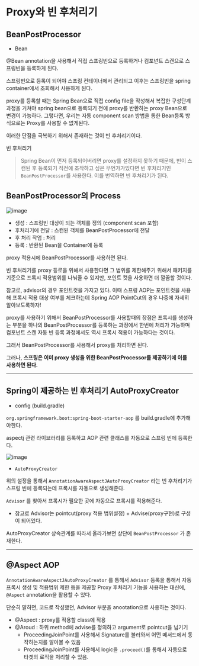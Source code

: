 # Proxy와 빈 후처리기

## BeanPostProcessor

- Bean

@Bean annotation을 사용해서 직접 스프링빈으로 등록하거나 컴포넌트 스캔으로 스프링빈을 등록하게 된다.

스프링빈으로 등록이 되어야 스프링 컨테이너에서 관리되고 이후는 스프링빈을 spring container에서 조회해서 사용하게 된다.

proxy를 등록할 때는 Spring Bean으로 직접 config file을 작성해서 복잡한 구성단계 과정을 거쳐야 spring bean으로 등록되기 전에 proxy를 반환하는 proxy Bean으로 변경이 가능하다. 그렇다면, 우리는 자동 component scan 방법을 통한 Bean등록 방식으로는 Proxy를 사용할 수 없게된다.

이러한 단점을 극복하기 위해서 존재하는 것이 빈 후처리기이다.

빈 후처리기

> Spring Bean이 먼저 등록되어버리면 proxy를 설정하지 못하기 때문에, 빈이 스캔된 후 등록되기 직전에 조작하고 싶은 무언가가있다면 빈 후처리기인 `BeanPostProcessor`를 사용한다. 이를 번역하면 빈 후처리기가 된다.
> 

## BeanPostProcessor의 Process

![image](https://user-images.githubusercontent.com/74058047/224775507-80c3d5a1-2bfc-4b7c-b61a-9792bc3fdbef.png)

- 생성 : 스프링빈 대상이 되는 객체를 정의 (component scan 포함)
- 후처리기에 전달 : 스캔된 객체를 BeanPostProcessor에 전달
- 후 처리 작업 : 처리
- 등록 : 반환된 Bean을 Container에 등록

proxy 적용시에 BeanPostProcessor를 사용하면 된다.

빈 후처리기를 proxy 등로을 위해서 사용한다면 그 범위를 제한해주기 위해서 패키지를 기준으로 프록시 적용범위를 나눠줄 수 있지만, 포인트 컷을 사용하면 더 깔끔할 것이다.

참고로, advisor의 경우 포인트컷을 가지고 있다. 이때 스프링 AOP는 포인트컷을 사용해 프록시 적용 대상 여부를 체크하는데 Spring AOP PointCut의 경우 나중에 자세히 알아보도록하자!

proxy를 사용하기 위해서 BeanPostProcessor를 사용할때의 장점은 프록시를 생성하는 부분을 하나의 BeanPostProcessor를 등록하는 과정에서 한번에 처리가 가능하며 컴포넌트 스캔 자동 빈 등록 과정에서도 역시 프록시 적용이 가능하다는 것이다.

그래서 BeanPostProcessor를 사용해서 proxy를 처리하면 된다.

그러나, **스프링은 이미 proxy 생성을 위한 BeanPostProcessor를 제공하기에 이를 사용하면 된다.** 

---

## Spring이 제공하는 빈 후처리기 AutoProxyCreator

- config (build.gradle)

`org.springframework.boot:spring-boot-starter-aop` 를 build.gradle에 추가해야한다.

aspectj 관련 라이브러리를 등록하고 AOP 관련 클래스를 자동으로 스프링 빈에 등록한다.

![image](https://user-images.githubusercontent.com/74058047/224775607-e261a038-98b2-45e7-8ee5-499322c48b81.png)

- `AutoProxyCreator`

위의 설정을 통해서 `AnnotationAwareAspectJAutoProxyCreator` 라는 빈 후처리기가 스프링 빈에 등록되는데 프록시를 자동으로 생성해준다.

`Advisor` 를 찾아서 프록시가 필요한 곳에 자동으로 프록시를 적용해준다.

- 참고로 Advisor는 pointcut(proxy 적용 범위설정) + Advise(proxy구현)로 구성이 되어있다.

AutoProxyCreator 상속관계를 따라서 올라가보면 상단에 `BeanPostProcessor` 가 존재한다.

---

## @Aspect AOP

`AnnotationAwareAspectJAutoProxyCreator` 를 통해서 `Advisor` 등록을 통해서 자동 프록시 생성 및 적용범위 제한 등을 제공할 Proxy 후처리기 기능을 사용하는 대신에, `@Aspect` annotation을 활용할 수 있다.

단순히 말하면, 코드로 작성했던, Advisor 부분을 anootation으로 사용하는 것이다.

- @Aspect : proxy를 적용할 class에 적용
- @Aroud : 하위 method에 advise를 정의하고 argument로 pointcut을 넘기기
    - ProceedingJoinPoint를 사용해서 Signature를 불러와서 어떤 메서드에서 동작하는지를 알아볼 수 있음
    - ProceedingJoinPoint를 사용해서 logic을 `.proceed()`를 통해서 자동으로 타겟의 로직을 처리할 수 있음.
